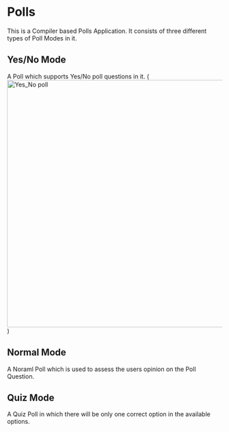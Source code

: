 # Polls
This is a Compiler based Polls Application. It consists of three different types of Poll Modes in it.
## Yes/No Mode
  A Poll which supports Yes/No poll questions in it.
(<img width="577" alt="Yes_No poll" src="https://user-images.githubusercontent.com/72602927/134792363-0cf32f17-bc3e-4f2f-864c-e5eaeb4112d5.PNG">)
## Normal Mode
  A Noraml Poll which is used to assess the users opinion on the Poll Question.
## Quiz Mode
  A Quiz Poll in which there will be only one correct option in the available options.
 
